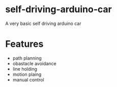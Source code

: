 # self-driving-arduino-car

A very basic self driving arduino car

# Features
- path planning
- obastacle avoidance
- line holding
- motion plaing
- manual control
